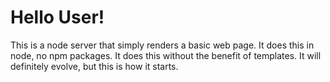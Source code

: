 # Hello User!

This is a node server that simply renders a basic web page.  It does this in node, no npm packages.  It does this without the benefit of templates.  It will definitely evolve, but this is how it starts.
